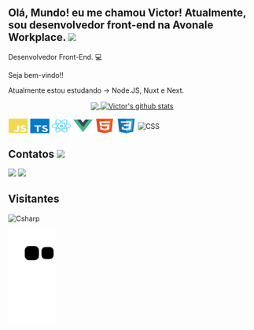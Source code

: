 ## Olá, Mundo! eu me chamou Victor! Atualmente, sou desenvolvedor front-end na Avonale Workplace. <img src=https://github.com/TheDudeThatCode/TheDudeThatCode/blob/master/Assets/Earth.gif width="30">

Desenvolvedor Front-End. 💻

Seja bem-vindo!!

Atualmente estou estudando -> Node.JS, Nuxt e Next.

<div align="center">
  <a href="https://github.com/vichdev">
  <a href="https://github.com/vichdev">
  <img align="center" height="210px" src="https://github-readme-stats.vercel.app/api/top-langs/?username=vichdev&theme=dark&hide_langs_below=1" />
</a>
  <a href="https://github.com/vichdev">
 <img align="center" src="https://github-readme-stats.vercel.app/api?username=vichdev&show_icons=true&theme=dark&line_height=27" alt="Victor's github stats"/>
</a>
  </div>

<div style="display: inline_block" ><br>
  <img align="center" alt="Victor-Js" height="30" width="40" src="https://raw.githubusercontent.com/devicons/devicon/master/icons/javascript/javascript-plain.svg">
  <img align="center" alt="Victor-Ts" height="30" width="40" src="https://raw.githubusercontent.com/devicons/devicon/master/icons/typescript/typescript-plain.svg">
  <img align="center" alt="Victor-React" height="30" width="40" src="https://raw.githubusercontent.com/devicons/devicon/master/icons/react/react-original.svg">
  <img align="center" alt="CSS" height="30" width="40" src="https://raw.githubusercontent.com/devicons/devicon/master/icons/vuejs/vuejs-original.svg">
  <img align="center" alt="Victor-HTML" height="30" width="40" src="https://raw.githubusercontent.com/devicons/devicon/master/icons/html5/html5-original.svg">
   <img align="center" alt="CSS" height="30" width="40" src="https://raw.githubusercontent.com/devicons/devicon/master/icons/css3/css3-original.svg">
   <img align="center" alt="CSS" height="30" width="40" src="https://raw.githubusercontent.com/devicons/devicon/blob/master/icons/jest/jest-plain.svg">
  
  
  
</div>
  
 
  ## Contatos <img src=https://github.com/TheDudeThatCode/TheDudeThatCode/blob/master/Assets/Handshake.gif width="50">
<div> 
  <a href = "mailto:victor.hugo.antunes.n@gmail.com"><img src="https://img.shields.io/badge/-Gmail-%23333?style=for-the-badge&logo=gmail&logoColor=white" target="_blank"></a>
  <a href="https://www.linkedin.com/in/vichdev/" target="_blank"><img src="https://img.shields.io/badge/-LinkedIn-%230077B5?style=for-the-badge&logo=linkedin&logoColor=white" target="_blank"></a> 
 
   ## Visitantes  

 <div>

  <img align="center" alt="Csharp" height="30" width="150" src="https://komarev.com/ghpvc/?username=vichdev&color=green" alt="vichdev" /> <br>

 </div>  
 
  ![Snake animation](https://github.com/rafaballerini/rafaballerini/blob/output/github-contribution-grid-snake.svg)
 
</div>
